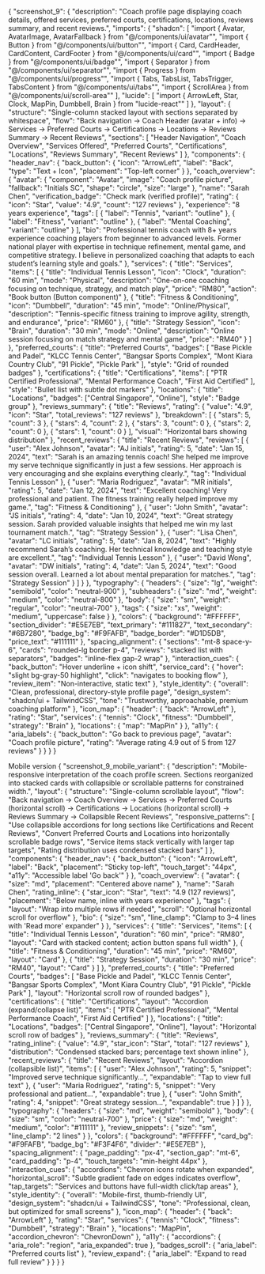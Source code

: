 {
  "screenshot_9": {
    "description": "Coach profile page displaying coach details, offered services, preferred courts, certifications, locations, reviews summary, and recent reviews.",
    "imports": {
      "shadcn": [
        "import { Avatar, AvatarImage, AvatarFallback } from \"@/components/ui/avatar\"",
        "import { Button } from \"@/components/ui/button\"",
        "import { Card, CardHeader, CardContent, CardFooter } from \"@/components/ui/card\"",
        "import { Badge } from \"@/components/ui/badge\"",
        "import { Separator } from \"@/components/ui/separator\"",
        "import { Progress } from \"@/components/ui/progress\"",
        "import { Tabs, TabsList, TabsTrigger, TabsContent } from \"@/components/ui/tabs\"",
        "import { ScrollArea } from \"@/components/ui/scroll-area\""
      ],
      "lucide": [
        "import { ArrowLeft, Star, Clock, MapPin, Dumbbell, Brain } from \"lucide-react\""
      ]
    },
    "layout": {
      "structure": "Single-column stacked layout with sections separated by whitespace",
      "flow": "Back navigation → Coach Header (avatar + info) → Services → Preferred Courts → Certifications → Locations → Reviews Summary → Recent Reviews",
      "sections": [
        "Header Navigation",
        "Coach Overview",
        "Services Offered",
        "Preferred Courts",
        "Certifications",
        "Locations",
        "Reviews Summary",
        "Recent Reviews"
      ]
    },
    "components": {
      "header_nav": {
        "back_button": {
          "icon": "ArrowLeft",
          "label": "Back",
          "type": "Text + Icon",
          "placement": "Top-left corner"
        }
      },
      "coach_overview": {
        "avatar": {
          "component": "Avatar",
          "image": "Coach profile picture",
          "fallback": "Initials SC",
          "shape": "circle",
          "size": "large"
        },
        "name": "Sarah Chen",
        "verification_badge": "Check mark (verified profile)",
        "rating": {
          "icon": "Star",
          "value": "4.9",
          "count": "127 reviews"
        },
        "experience": "8 years experience",
        "tags": [
          { "label": "Tennis", "variant": "outline" },
          { "label": "Fitness", "variant": "outline" },
          { "label": "Mental Coaching", "variant": "outline" }
        ],
        "bio": "Professional tennis coach with 8+ years experience coaching players from beginner to advanced levels. Former national player with expertise in technique refinement, mental game, and competitive strategy. I believe in personalized coaching that adapts to each student’s learning style and goals."
      },
      "services": {
        "title": "Services",
        "items": [
          {
            "title": "Individual Tennis Lesson",
            "icon": "Clock",
            "duration": "60 min",
            "mode": "Physical",
            "description": "One-on-one coaching focusing on technique, strategy, and match play",
            "price": "RM80",
            "action": "Book button (Button component)"
          },
          {
            "title": "Fitness & Conditioning",
            "icon": "Dumbbell",
            "duration": "45 min",
            "mode": "Online/Physical",
            "description": "Tennis-specific fitness training to improve agility, strength, and endurance",
            "price": "RM60"
          },
          {
            "title": "Strategy Session",
            "icon": "Brain",
            "duration": "30 min",
            "mode": "Online",
            "description": "Online session focusing on match strategy and mental game",
            "price": "RM40"
          }
        ]
      },
      "preferred_courts": {
        "title": "Preferred Courts",
        "badges": [
          "Base Pickle and Padel",
          "KLCC Tennis Center",
          "Bangsar Sports Complex",
          "Mont Kiara Country Club",
          "91 Pickle",
          "Pickle Park"
        ],
        "style": "Grid of rounded badges"
      },
      "certifications": {
        "title": "Certifications",
        "items": [
          "PTR Certified Professional",
          "Mental Performance Coach",
          "First Aid Certified"
        ],
        "style": "Bullet list with subtle dot markers"
      },
      "locations": {
        "title": "Locations",
        "badges": ["Central Singapore", "Online"],
        "style": "Badge group"
      },
      "reviews_summary": {
        "title": "Reviews",
        "rating": {
          "value": "4.9",
          "icon": "Star",
          "total_reviews": "127 reviews"
        },
        "breakdown": [
          { "stars": 5, "count": 3 },
          { "stars": 4, "count": 2 },
          { "stars": 3, "count": 0 },
          { "stars": 2, "count": 0 },
          { "stars": 1, "count": 0 }
        ],
        "visual": "Horizontal bars showing distribution"
      },
      "recent_reviews": {
        "title": "Recent Reviews",
        "reviews": [
          {
            "user": "Alex Johnson",
            "avatar": "AJ initials",
            "rating": 5,
            "date": "Jan 15, 2024",
            "text": "Sarah is an amazing tennis coach! She helped me improve my serve technique significantly in just a few sessions. Her approach is very encouraging and she explains everything clearly.",
            "tag": "Individual Tennis Lesson"
          },
          {
            "user": "Maria Rodriguez",
            "avatar": "MR initials",
            "rating": 5,
            "date": "Jan 12, 2024",
            "text": "Excellent coaching! Very professional and patient. The fitness training really helped improve my game.",
            "tag": "Fitness & Conditioning"
          },
          {
            "user": "John Smith",
            "avatar": "JS initials",
            "rating": 4,
            "date": "Jan 10, 2024",
            "text": "Great strategy session. Sarah provided valuable insights that helped me win my last tournament match.",
            "tag": "Strategy Session"
          },
          {
            "user": "Lisa Chen",
            "avatar": "LC initials",
            "rating": 5,
            "date": "Jan 8, 2024",
            "text": "Highly recommend Sarah’s coaching. Her technical knowledge and teaching style are excellent.",
            "tag": "Individual Tennis Lesson"
          },
          {
            "user": "David Wong",
            "avatar": "DW initials",
            "rating": 4,
            "date": "Jan 5, 2024",
            "text": "Good session overall. Learned a lot about mental preparation for matches.",
            "tag": "Strategy Session"
          }
        ]
      }
    },
    "typography": {
      "headers": { "size": "lg", "weight": "semibold", "color": "neutral-900" },
      "subheaders": { "size": "md", "weight": "medium", "color": "neutral-800" },
      "body": { "size": "sm", "weight": "regular", "color": "neutral-700" },
      "tags": { "size": "xs", "weight": "medium", "uppercase": false }
    },
    "colors": {
      "background": "#FFFFFF",
      "section_divider": "#E5E7EB",
      "text_primary": "#111827",
      "text_secondary": "#6B7280",
      "badge_bg": "#F9FAFB",
      "badge_border": "#D1D5DB",
      "price_text": "#111111"
    },
    "spacing_alignment": {
      "sections": "mt-8 space-y-6",
      "cards": "rounded-lg border p-4",
      "reviews": "stacked list with separators",
      "badges": "inline-flex gap-2 wrap"
    },
    "interaction_cues": {
      "back_button": "Hover underline + icon shift",
      "service_card": {
        "hover": "slight bg-gray-50 highlight",
        "click": "navigates to booking flow"
      },
      "review_item": "Non-interactive, static text"
    },
    "style_identity": {
      "overall": "Clean, professional, directory-style profile page",
      "design_system": "shadcn/ui + TailwindCSS",
      "tone": "Trustworthy, approachable, premium coaching platform"
    },
    "icon_map": {
      "header": { "back": "ArrowLeft" },
      "rating": "Star",
      "services": {
        "tennis": "Clock",
        "fitness": "Dumbbell",
        "strategy": "Brain"
      },
      "locations": { "map": "MapPin" }
    },
    "a11y": {
      "aria_labels": {
        "back_button": "Go back to previous page",
        "avatar": "Coach profile picture",
        "rating": "Average rating 4.9 out of 5 from 127 reviews"
      }
    }
  }
}

Mobile version
{
  "screenshot_9_mobile_variant": {
    "description": "Mobile-responsive interpretation of the coach profile screen. Sections reorganized into stacked cards with collapsible or scrollable patterns for constrained width.",
    "layout": {
      "structure": "Single-column scrollable layout",
      "flow": "Back navigation → Coach Overview → Services → Preferred Courts (horizontal scroll) → Certifications → Locations (horizontal scroll) → Reviews Summary → Collapsible Recent Reviews",
      "responsive_patterns": [
        "Use collapsible accordions for long sections like Certifications and Recent Reviews",
        "Convert Preferred Courts and Locations into horizontally scrollable badge rows",
        "Service items stack vertically with larger tap targets",
        "Rating distribution uses condensed stacked bars"
      ]
    },
    "components": {
      "header_nav": {
        "back_button": {
          "icon": "ArrowLeft",
          "label": "Back",
          "placement": "Sticky top-left",
          "touch_target": "44px",
          "a11y": "Accessible label 'Go back'"
        }
      },
      "coach_overview": {
        "avatar": {
          "size": "md",
          "placement": "Centered above name"
        },
        "name": "Sarah Chen",
        "rating_inline": {
          "star_icon": "Star",
          "text": "4.9 (127 reviews)",
          "placement": "Below name, inline with years experience"
        },
        "tags": {
          "layout": "Wrap into multiple rows if needed",
          "scroll": "Optional horizontal scroll for overflow"
        },
        "bio": {
          "size": "sm",
          "line_clamp": "Clamp to 3–4 lines with 'Read more' expander"
        }
      },
      "services": {
        "title": "Services",
        "items": [
          {
            "title": "Individual Tennis Lesson",
            "duration": "60 min",
            "price": "RM80",
            "layout": "Card with stacked content; action button spans full width"
          },
          {
            "title": "Fitness & Conditioning",
            "duration": "45 min",
            "price": "RM60",
            "layout": "Card"
          },
          {
            "title": "Strategy Session",
            "duration": "30 min",
            "price": "RM40",
            "layout": "Card"
          }
        ]
      },
      "preferred_courts": {
        "title": "Preferred Courts",
        "badges": [
          "Base Pickle and Padel",
          "KLCC Tennis Center",
          "Bangsar Sports Complex",
          "Mont Kiara Country Club",
          "91 Pickle",
          "Pickle Park"
        ],
        "layout": "Horizontal scroll row of rounded badges"
      },
      "certifications": {
        "title": "Certifications",
        "layout": "Accordion (expand/collapse list)",
        "items": [
          "PTR Certified Professional",
          "Mental Performance Coach",
          "First Aid Certified"
        ]
      },
      "locations": {
        "title": "Locations",
        "badges": ["Central Singapore", "Online"],
        "layout": "Horizontal scroll row of badges"
      },
      "reviews_summary": {
        "title": "Reviews",
        "rating_inline": {
          "value": "4.9",
          "star_icon": "Star",
          "total": "127 reviews"
        },
        "distribution": "Condensed stacked bars; percentage text shown inline"
      },
      "recent_reviews": {
        "title": "Recent Reviews",
        "layout": "Accordion (collapsible list)",
        "items": [
          {
            "user": "Alex Johnson",
            "rating": 5,
            "snippet": "Improved serve technique significantly...",
            "expandable": "Tap to view full text"
          },
          {
            "user": "Maria Rodriguez",
            "rating": 5,
            "snippet": "Very professional and patient...",
            "expandable": true
          },
          {
            "user": "John Smith",
            "rating": 4,
            "snippet": "Great strategy session...",
            "expandable": true
          }
        ]
      }
    },
    "typography": {
      "headers": { "size": "md", "weight": "semibold" },
      "body": { "size": "sm", "color": "neutral-700" },
      "price": { "size": "md", "weight": "medium", "color": "#111111" },
      "review_snippets": { "size": "sm", "line_clamp": "2 lines" }
    },
    "colors": {
      "background": "#FFFFFF",
      "card_bg": "#F9FAFB",
      "badge_bg": "#F3F4F6",
      "divider": "#E5E7EB"
    },
    "spacing_alignment": {
      "page_padding": "px-4",
      "section_gap": "mt-6",
      "card_padding": "p-4",
      "touch_targets": "min-height 44px"
    },
    "interaction_cues": {
      "accordions": "Chevron icons rotate when expanded",
      "horizontal_scroll": "Subtle gradient fade on edges indicates overflow",
      "tap_targets": "Services and buttons have full-width click/tap areas"
    },
    "style_identity": {
      "overall": "Mobile-first, thumb-friendly UI",
      "design_system": "shadcn/ui + TailwindCSS",
      "tone": "Professional, clean, but optimized for small screens"
    },
    "icon_map": {
      "header": { "back": "ArrowLeft" },
      "rating": "Star",
      "services": { "tennis": "Clock", "fitness": "Dumbbell", "strategy": "Brain" },
      "locations": "MapPin",
      "accordion_chevron": "ChevronDown"
    },
    "a11y": {
      "accordions": { "aria_role": "region", "aria_expanded": true },
      "badges_scroll": { "aria_label": "Preferred courts list" },
      "review_expand": { "aria_label": "Expand to read full review" }
    }
  }
}

